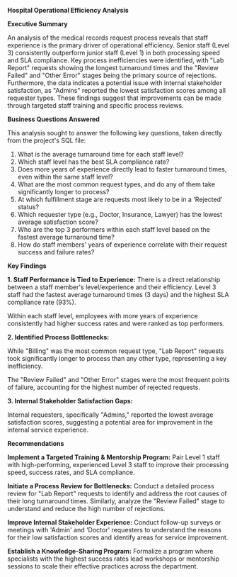**Hospital Operational Efficiency Analysis**

**Executive Summary**

An analysis of the medical records request process reveals that staff experience is the primary driver of operational efficiency. Senior staff (Level 3) consistently outperform junior staff (Level 1) in both processing speed and SLA compliance. Key process inefficiencies were identified, with "Lab Report" requests showing the longest turnaround times and the "Review Failed" and "Other Error" stages being the primary source of rejections. Furthermore, the data indicates a potential issue with internal stakeholder satisfaction, as "Admins" reported the lowest satisfaction scores among all requester types. These findings suggest that improvements can be made through targeted staff training and specific process reviews.


**Business Questions Answered**

This analysis sought to answer the following key questions, taken directly from the project's SQL file:

1. What is the average turnaround time for each staff level?
2. Which staff level has the best SLA compliance rate?
3. Does more years of experience directly lead to faster turnaround times, even within the same staff level?
4. What are the most common request types, and do any of them take significantly longer to process?
5. At which fulfillment stage are requests most likely to be in a 'Rejected' status?
6. Which requester type (e.g., Doctor, Insurance, Lawyer) has the lowest average satisfaction score?
7. Who are the top 3 performers within each staff level based on the fastest average turnaround time?
8. How do staff members' years of experience correlate with their request success and failure rates?

**Key Findings**

**1. Staff Performance is Tied to Experience:** 
There is a direct relationship between a staff member's level/experience and their efficiency. Level 3 staff had the fastest average turnaround times (3 days) and the highest SLA compliance rate (93%).

Within each staff level, employees with more years of experience consistently had higher success rates and were ranked as top performers.


**2. Identified Process Bottlenecks:**

While "Billing" was the most common request type, "Lab Report" requests took significantly longer to process than any other type, representing a key inefficiency.

The "Review Failed" and "Other Error" stages were the most frequent points of failure, accounting for the highest number of rejected requests.


**3. Internal Stakeholder Satisfaction Gaps:**

Internal requesters, specifically "Admins," reported the lowest average satisfaction scores, suggesting a potential area for improvement in the internal service experience.

**Recommendations**

**Implement a Targeted Training & Mentorship Program:**
Pair Level 1 staff with high-performing, experienced Level 3 staff to improve their processing speed, success rates, and SLA compliance.

**Initiate a Process Review for Bottlenecks:**
Conduct a detailed process review for "Lab Report" requests to identify and address the root causes of their long turnaround times. Similarly, analyze the "Review Failed" stage to understand and reduce the high number of rejections.

**Improve Internal Stakeholder Experience:**
Conduct follow-up surveys or meetings with 'Admin' and 'Doctor' requesters to understand the reasons for their low satisfaction scores and identify areas for service improvement.

**Establish a Knowledge-Sharing Program:**
Formalize a program where specialists with the highest success rates lead workshops or mentorship sessions to scale their effective practices across the department.
